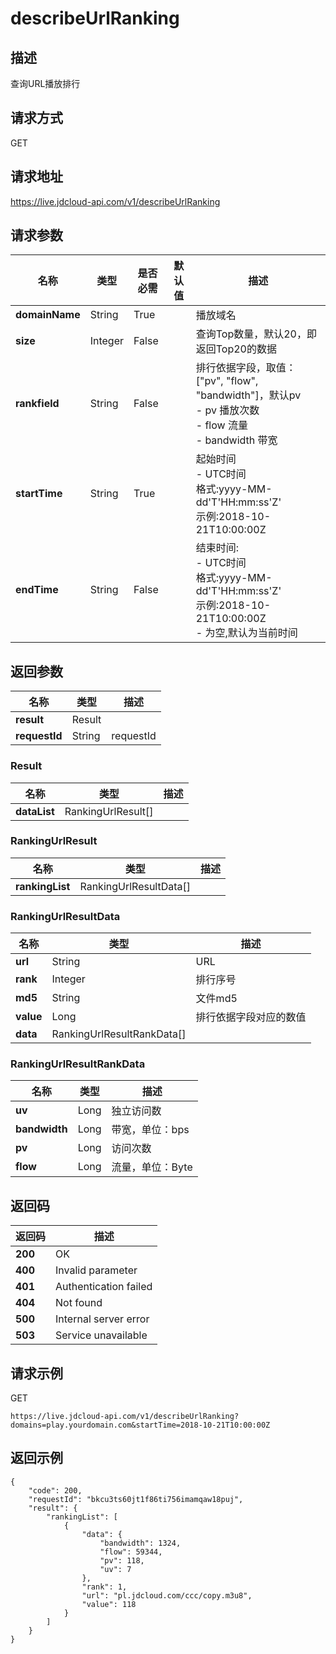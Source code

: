# describeUrlRanking


## 描述
查询URL播放排行

## 请求方式
GET

## 请求地址
https://live.jdcloud-api.com/v1/describeUrlRanking


## 请求参数
|名称|类型|是否必需|默认值|描述|
|---|---|---|---|---|
|**domainName**|String|True| |播放域名|
|**size**|Integer|False| |查询Top数量，默认20，即返回Top20的数据|
|**rankfield**|String|False| |排行依据字段，取值：["pv", "flow", "bandwidth"]，默认pv<br>- pv 播放次数<br>- flow 流量<br>- bandwidth 带宽<br>|
|**startTime**|String|True| |起始时间<br>- UTC时间<br>  格式:yyyy-MM-dd'T'HH:mm:ss'Z'<br>  示例:2018-10-21T10:00:00Z<br>|
|**endTime**|String|False| |结束时间:<br>- UTC时间<br>  格式:yyyy-MM-dd'T'HH:mm:ss'Z'<br>  示例:2018-10-21T10:00:00Z<br>- 为空,默认为当前时间<br>|


## 返回参数
|名称|类型|描述|
|---|---|---|
|**result**|Result| |
|**requestId**|String|requestId|

### Result
|名称|类型|描述|
|---|---|---|
|**dataList**|RankingUrlResult[]| |
### RankingUrlResult
|名称|类型|描述|
|---|---|---|
|**rankingList**|RankingUrlResultData[]| |
### RankingUrlResultData
|名称|类型|描述|
|---|---|---|
|**url**|String|URL<br>|
|**rank**|Integer|排行序号<br>|
|**md5**|String|文件md5<br>|
|**value**|Long|排行依据字段对应的数值<br>|
|**data**|RankingUrlResultRankData[]| |
### RankingUrlResultRankData
|名称|类型|描述|
|---|---|---|
|**uv**|Long|独立访问数<br>|
|**bandwidth**|Long|带宽，单位：bps<br>|
|**pv**|Long|访问次数<br>|
|**flow**|Long|流量，单位：Byte|

## 返回码
|返回码|描述|
|---|---|
|**200**|OK|
|**400**|Invalid parameter|
|**401**|Authentication failed|
|**404**|Not found|
|**500**|Internal server error|
|**503**|Service unavailable|

## 请求示例
GET
```
https://live.jdcloud-api.com/v1/describeUrlRanking?domains=play.yourdomain.com&startTime=2018-10-21T10:00:00Z
```

## 返回示例
```
{
    "code": 200, 
    "requestId": "bkcu3ts60jt1f86ti756imamqaw18puj", 
    "result": {
        "rankingList": [
            {
                "data": {
                    "bandwidth": 1324, 
                    "flow": 59344, 
                    "pv": 118, 
                    "uv": 7
                }, 
                "rank": 1, 
                "url": "pl.jdcloud.com/ccc/copy.m3u8", 
                "value": 118
            }
        ]
    }
}
```
